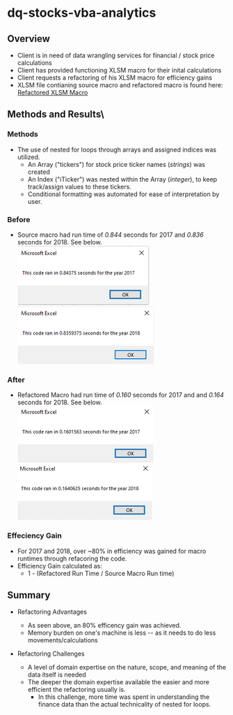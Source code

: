 # dq-stocks-vba-analytics

## Overview
* Client is in need of data wrangling services for financial / stock price calculations
* Client has provided functioning XLSM macro for their inital calculations
* Client requests a refactoring of his XLSM macro for efficiency gains
* XLSM file contianing source macro and refactored macro is found here: [Refactored XLSM Macro](https://github.com/nabilram/dq-stocks-vba-analytics/blob/main/resources/green_stocks.xlsx) 

## Methods and Results\

### Methods
* The use of nested for loops through arrays and assigned indices was utilized. 
    * An Array ("tickers") for stock price ticker names (*strings*) was created
    * An Index ("iTicker") was nested within the Array (*integer*), to keep track/assign values to these tickers. 
    * Conditional formatting was automated for ease of interpretation by user.

### Before

* Source macro had run time of _*0.844*_ seconds for 2017 and _*0.836*_ seconds for 2018. See below. 
![Source_Macro_Runtime_2017](https://github.com/nabilram/dq-stocks-vba-analytics/blob/main/resources/Before_Refactor_2017.PNG)
![Source_Macro_Runtime_2018](https://github.com/nabilram/dq-stocks-vba-analytics/blob/main/resources/Before_Refactor_2018.PNG)

### After
* Refactored Macro had run time of _*0.160*_ seconds for 2017 and and _*0.164*_ seconds for 2018. See below. 
![Output_Macro_Runtime_2017](https://github.com/nabilram/dq-stocks-vba-analytics/blob/main/resources/VBA_Challenge_2017.PNG)
![Output_Macro_Runtime_2018](https://github.com/nabilram/dq-stocks-vba-analytics/blob/main/resources/VBA_Challenge_2018.PNG) 

### Effeciency Gain
* For 2017 and 2018, over ~80% in efficiency was gained for macro runtimes through refacoring the code. 
* Efficiency Gain calculated as:
    * 1 - (Refactored Run Time / Source Macro Run time)

## Summary
* Refactoring Advantages
    * As seen above, an 80% efficency gain was achieved.
    * Memory burden on one's machine is less -- as it needs to do less movements/calculations

* Refactoring Challenges
    * A level of domain expertise on the nature, scope, and meaning of the data itself is needed
    * The deeper the domain expertise available the easier and more efficient the refactoring usually is. 
        * In this challenge, more time was spent in understanding the finance data than the actual technicality of nested for loops.